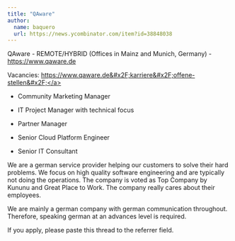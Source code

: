 ```yaml
---
title: "QAware"
author:
  name: baquero
  url: https://news.ycombinator.com/item?id=38848038
---
```

QAware - REMOTE&#x2F;HYBRID (Offices in Mainz and Munich, Germany) - <a href="https:&#x2F;&#x2F;www.qaware.de" rel="nofollow">https:&#x2F;&#x2F;www.qaware.de</a>

Vacancies:
<a href="https:&#x2F;&#x2F;www.qaware.de&#x2F;karriere&#x2F;offene-stellen&#x2F;" rel="nofollow">https:&#x2F;&#x2F;www.qaware.de&#x2F;karriere&#x2F;offene-stellen&#x2F;</a>

* Community Marketing Manager

* IT Project Manager with technical focus

* Partner Manager

* Senior Cloud Platform Engineer

* Senior IT Consultant

We are a german service provider helping our customers to solve their hard problems. We focus on high quality software engineering and are typically not doing the operations.
The company is voted as Top Company by Kununu and Great Place to Work.
The company really cares about their employees.

We are mainly a german company with german communication throughout. Therefore, speaking german at an advances level is required.

If you apply, please paste this thread to the referrer field.
